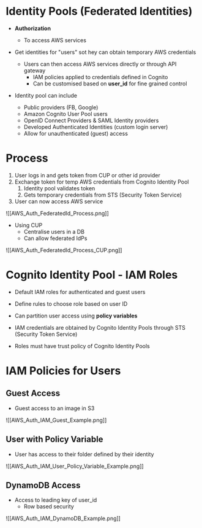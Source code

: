 # Identity Pools (Federated Identities)

- **Authorization**
	- To access AWS services

- Get identities for "users" sot hey can obtain temporary AWS credentials
	- Users can then access AWS services directly or through API gateway
		- IAM policies applied to credentials defined in Cognito
		- Can be customised based on **user_id** for fine grained control

- Identity pool can include
	- Public providers (FB, Google)
	- Amazon Cognito User Pool users
	- OpenID Connect Providers & SAML Identity providers
	- Developed Authenticated Identities (custom login server)
	- Allow for unauthenticated (guest) access

# Process

1. User logs in and gets token from CUP or other id provider
2. Exchange token for temp AWS credentials from Cognito Identity Pool
	1. Identity pool validates token
	2. Gets temporary credentials from STS (Security Token Service)
3. User can now access AWS service

![[AWS_Auth_FederatedId_Process.png]]

- Using CUP
	- Centralise users in a DB
	- Can allow federated IdPs

![[AWS_Auth_FederatedId_Process_CUP.png]]

# Cognito Identity Pool - IAM Roles

- Default IAM roles for authenticated and guest users
- Define rules to choose role based on user ID
- Can partition user access using **policy variables**

- IAM credentials are obtained by Cognito Identity Pools through STS (Security Token Service)
- Roles must have trust policy of Cognito Identity Pools

# IAM Policies for Users

## Guest Access

- Guest access to an image in S3

![[AWS_Auth_IAM_Guest_Example.png]]

## User with Policy Variable

- User has access to their folder defined by their identity

![[AWS_Auth_IAM_User_Policy_Variable_Example.png]]

## DynamoDB Access

- Access to leading key of user_id
	- Row based security

![[AWS_Auth_IAM_DynamoDB_Example.png]]
